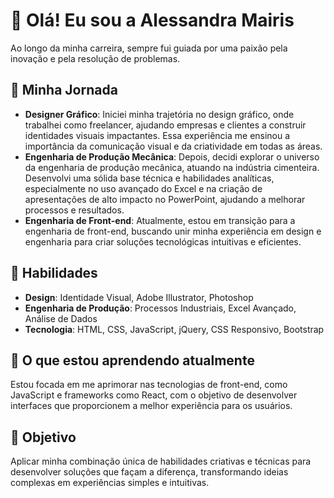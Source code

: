 # 👋 Olá! Eu sou a Alessandra Mairis

Ao longo da minha carreira, sempre fui guiada por uma paixão pela inovação e pela resolução de problemas.

## 💼 Minha Jornada
- **Designer Gráfico**: Iniciei minha trajetória no design gráfico, onde trabalhei como freelancer, ajudando empresas e clientes a construir identidades visuais impactantes. Essa experiência me ensinou a importância da comunicação visual e da criatividade em todas as áreas.
- **Engenharia de Produção Mecânica**: Depois, decidi explorar o universo da engenharia de produção mecânica, atuando na indústria cimenteira. Desenvolvi uma sólida base técnica e habilidades analíticas, especialmente no uso avançado do Excel e na criação de apresentações de alto impacto no PowerPoint, ajudando a melhorar processos e resultados.
- **Engenharia de Front-end**: Atualmente, estou em transição para a engenharia de front-end, buscando unir minha experiência em design e engenharia para criar soluções tecnológicas intuitivas e eficientes.

## 🔧 Habilidades
- **Design**: Identidade Visual, Adobe Illustrator, Photoshop
- **Engenharia de Produção**: Processos Industriais, Excel Avançado, Análise de Dados
- **Tecnologia**: HTML, CSS, JavaScript, jQuery, CSS Responsivo, Bootstrap

## 🌱 O que estou aprendendo atualmente
Estou focada em me aprimorar nas tecnologias de front-end, como JavaScript e frameworks como React, com o objetivo de desenvolver interfaces que proporcionem a melhor experiência para os usuários.

## 🚀 Objetivo
Aplicar minha combinação única de habilidades criativas e técnicas para desenvolver soluções que façam a diferença, transformando ideias complexas em experiências simples e intuitivas.

